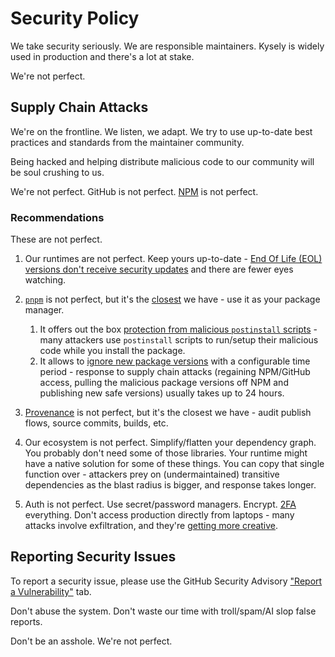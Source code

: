 # Security Policy

We take security seriously. We are responsible maintainers. Kysely is widely used in production and there's a lot at stake.

We're not perfect.

## Supply Chain Attacks

We're on the frontline. We listen, we adapt. We try to use up-to-date best practices and standards from the maintainer community.

Being hacked and helping distribute malicious code to our community will be soul crushing to us.

We're not perfect. GitHub is not perfect. [NPM](https://npmjs.com) is not perfect.

### Recommendations

These are not perfect.

1. Our runtimes are not perfect. Keep yours up-to-date - [End Of Life (EOL) versions don't receive security updates](https://nodejs.org/en/blog/announcements/node-18-eol-support) and there are fewer eyes watching.

1. [`pnpm`](https://pnpm.io) is not perfect, but it's the [closest](https://pnpm.io/supply-chain-security) we have - use it as your package manager.

    1. It offers out the box [protection from malicious `postinstall` scripts](https://pnpm.io/settings#onlybuiltdependencies) - many attackers use `postinstall` scripts to run/setup their malicious code while you install the package.
    1. It allows to [ignore new package versions](https://pnpm.io/settings#minimumreleaseage) with a configurable time period - response to supply chain attacks (regaining NPM/GitHub access, pulling the malicious package versions off NPM and publishing new safe versions) usually takes up to 24 hours.

1. [Provenance](https://docs.npmjs.com/viewing-package-provenance) is not perfect, but it's the closest we have - audit publish flows, source commits, builds, etc.

1. Our ecosystem is not perfect. Simplify/flatten your dependency graph. You probably don't need some of those libraries. Your runtime might have a native solution for some of these things. You can copy that single function over - attackers prey on (undermaintained) transitive dependencies as the blast radius is bigger, and response takes longer.

1. Auth is not perfect. Use secret/password managers. Encrypt. [2FA](https://en.wikipedia.org/wiki/Multi-factor_authentication) everything. Don't access production directly from laptops - many attacks involve exfiltration, and they're [getting more creative](https://www.anthropic.com/news/detecting-countering-misuse-aug-2025).

## Reporting Security Issues

To report a security issue, please use the GitHub Security Advisory ["Report a Vulnerability"](https://github.com/kysely-org/kysely/security/advisories/new) tab.

Don't abuse the system. Don't waste our time with troll/spam/AI slop false reports.

Don't be an asshole. We're not perfect.

